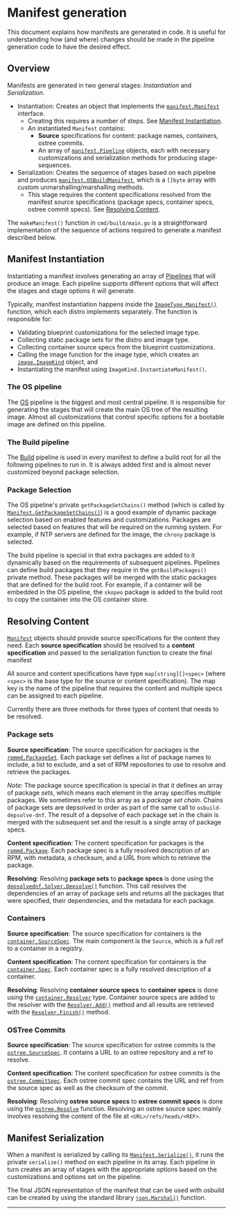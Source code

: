 # Manifest generation

This document explains how manifests are generated in code. It is useful for
understanding how (and where) changes should be made in the pipeline generation
code to have the desired effect.

## Overview

Manifests are generated in two general stages: _Instantiation_ and _Serialization_.
- Instantiation: Creates an object that implements the
  [`manifest.Manifest`][godoc-manifest-manifest] interface.
  - Creating this requires a number of steps. See [Manifest
    Instantiation](#manifest-instantiation).
  - An instantiated `Manifest` contains:
    - **Source** specifications for content: package names, containers, ostree
      commits.
    - An array of [`manifest.Pipeline`][godoc-manifest-pipeline] objects, each
      with necessary customizations and serialization methods for producing
      stage-sequences.
- Serialization: Creates the sequence of stages based on each pipeline and
  produces [`manifest.OSBuildManifest`][godoc-manifest-osbuildmanifest], which
  is a `[]byte` array with custom unmarshalling/marshalling methods.
  - This stage requires the content specifications resolved from the manifest
    source specifications (package specs, container specs, ostree commit
    specs). See [Resolving Content](#resolving-content).

The `makeManifest()` function in `cmd/build/main.go` is a straightforward
implementation of the sequence of actions required to generate a manifest
described below.

## Manifest Instantiation

Instantiating a manifest involves generating an array of
[Pipelines][godoc-manifest-pipeline] that will produce an image. Each pipeline
supports different options that will affect the stages and stage options it
will generate.

Typically, manifest instantiation happens inside the
[`ImageType.Manifest()`][godoc-distro-imagetype] function, which each distro
implements separately. The function is responsible for:
- Validating blueprint customizations for the selected image type.
- Collecting static package sets for the distro and image type.
- Collecting container source specs from the blueprint customizations.
- Calling the image function for the image type, which creates an
  [`image.ImageKind`][godoc-image-imagekind] object, and
- Instantiating the manifest using `ImageKind.InstantiateManifest()`.

### The OS pipeline

The [OS][godoc-manifest-os] pipeline is the biggest and most central
pipeline. It is responsible for generating the stages that will create the main
OS tree of the resulting image. Almost all customizations that control specific
options for a bootable image are defined on this pipeline.

### The Build pipeline

The [Build][godoc-manifest-build] pipeline is used in every manifest to define
a build root for all the following pipelines to run in. It is always added
first and is almost never customized beyond package selection.

### Package Selection

The OS pipeline's private `getPackageSetChains()` method (which is called by
[`Manifest.GetPackageSetChains()`][godoc-manifest-manifest-getpackagesetchains])
is a good example of dynamic package selection based on enabled features and
customizations. Packages are selected based on features that will be required
on the running system. For example, if NTP servers are defined for the image,
the `chrony` package is selected.

The build pipeline is special in that extra packages are added to it
dynamically based on the requirements of subsequent pipelines. Pipelines can
define build packages that they require in the `getBuildPackages()` private
method. These packages will be merged with the static packages that are defined
for the build root. For example, if a container will be embedded in the OS
pipeline, the `skopeo` package is added to the build root to copy the container
into the OS container store.

## Resolving Content

[`Manifest`][godoc-manifest-manifest] objects should provide source
specifications for the content they need. Each **source specification** should be
resolved to a **content specification** and passed to the serialization function to
create the final manifest

All source and content specifications have type `map[string][]<spec>` (where
`<spec>` is the base type for the source or content specification). The map key
is the name of the pipeline that requires the content and multiple specs can be
assigned to each pipeline.

Currently there are three methods for three types of content that needs to be
resolved.

### Package sets

**Source specification**: The source specification for packages is the
[`rpmmd.PackageSet`][godoc-rpmmd-packageset]. Each package set defines a list of
package names to include, a list to exclude, and a set of RPM repositories to
use to resolve and retrieve the packages.

_Note:_ The package source specification is special in that it defines an array
of package _sets_, which means each element in the array specifies multiple
packages. We sometimes refer to this array as a _package set chain_. Chains of
package sets are depsolved in order as part of the same call to
`osbuild-depsolve-dnf`. The result of a depsolve of each package set in the
chain is merged with the subsequent set and the result is a single array of
package specs.

**Content specification**: The content specification for packages is the
[`rpmmd.Package`][godoc-rpmmd-package]. Each package spec is a fully resolved
description of an RPM, with metadata, a checksum, and a URL from which to
retrieve the package.

**Resolving**: Resolving **package sets** to **package specs** is done using
the [`depsolvednf.Solver.Depsolve()`][godoc-depsolvednf-solver-depsolve] function. This
call resolves the dependencies of an array of package sets and returns all the
packages that were specified, their dependencies, and the metadata for each
package.

### Containers

**Source specification**: The source specification for containers is the
[`container.SourceSpec`][godoc-container-sourcespec]. The main component is the
`Source`, which is a full ref to a container in a registry.

**Content specification**: The content specification for containers is the
[`container.Spec`][godoc-container-spec]. Each container spec is a fully
resolved description of a container.

**Resolving**: Resolving **container source specs** to **container specs** is
done using the [`container.Resolver`][godoc-container-resolver] type. Container
source specs are added to the resolver with the
[`Resolver.Add()`][godoc-container-resolver-add] method and all results are
retrieved with the [`Resolver.Finish()`][godoc-container-resolver-finish]
method.

### OSTree Commits

**Source specification**: The source specification for ostree commits is the
[`ostree.SourceSpec`][godoc-ostree-sourcespec]. It contains a URL to an ostree
repository and a ref to resolve.

**Content specification**: The content specification for ostree commits is the
[`ostree.CommitSpec`][godoc-ostree-commitspec]. Each ostree commit spec
contains the URL and ref from the source spec as well as the checksum of the
commit.

**Resolving**: Resolving **ostree source specs** to **ostree commit specs** is
done using the [`ostree.Resolve`][godoc-ostree-resolve] function. Resolving an
ostree source spec mainly involves resolving the content of the file at
`<URL>/refs/heads/<REF>`.

## Manifest Serialization

When a manifest is serialized by calling its
[`Manifest.Serialize()`][godoc-manifest-manifest-serialize], it runs the
private `serialize()` method on each pipeline in its array. Each pipeline in
turn creates an array of stages with the appropriate options based on the
customizations and options set on the pipeline.

The final JSON representation of the manifest that can be used with osbuild can
be created by using the standard library [`json.Marshal()`][godoc-json-marshal]
function.


----

[godoc-manifest-manifest]: https://pkg.go.dev/github.com/osbuild/images@main/pkg/manifest#Manifest
[godoc-manifest-pipeline]: https://pkg.go.dev/github.com/osbuild/images@main/pkg/manifest#Pipeline
[godoc-distro-imagetype]: https://pkg.go.dev/github.com/osbuild/images@main/pkg/distro/ImageType
[godoc-manifest-osbuildmanifest]: https://pkg.go.dev/github.com/osbuild/images@main/pkg/manifest#OSBuildManifest
[godoc-rpmmd-package]: https://pkg.go.dev/github.com/osbuild/images@main/pkg/rpmmd#Package
[godoc-rpmmd-packageset]: https://pkg.go.dev/github.com/osbuild/images@main/pkg/rpmmd#PackageSet
[godoc-depsolvednf-solver-depsolve]: https://pkg.go.dev/github.com/osbuild/images@main/internal/depsolvednf#Solver.Depsolve
[godoc-container-sourcespec]: https://pkg.go.dev/github.com/osbuild/images@main/pkg/container#SourceSpec
[godoc-container-spec]: https://pkg.go.dev/github.com/osbuild/images@main/pkg/container#Spec
[godoc-container-resolver]: https://pkg.go.dev/github.com/osbuild/images@main/pkg/container#Resolver
[godoc-container-resolver-add]: https://pkg.go.dev/github.com/osbuild/images@main/pkg/container#Resolver.Add
[godoc-container-resolver-finish]: https://pkg.go.dev/github.com/osbuild/images@main/pkg/container#Resolver.Finish
[godoc-ostree-sourcespec]: https://pkg.go.dev/github.com/osbuild/images@main/pkg/ostree#SourceSpec
[godoc-ostree-commitspec]: https://pkg.go.dev/github.com/osbuild/images@main/pkg/ostree#CommitSpec
[godoc-ostree-resolve]: https://pkg.go.dev/github.com/osbuild/images@main/pkg/ostree#Resolve
[godoc-manifest-os]: https://pkg.go.dev/github.com/osbuild/images@main/pkg/manifest#OS
[godoc-manifest-build]: https://pkg.go.dev/github.com/osbuild/images@main/pkg/manifest#Build
[godoc-manifest-manifest-getpackagesetchains]: https://pkg.go.dev/github.com/osbuild/images@main/pkg/manifest#Manifest.GetPackageSetChains
[godoc-manifest-manifest-serialize]: https://pkg.go.dev/github.com/osbuild/images@main/pkg/manifest#Manifest.Serialize
[godoc-json-marshal]: https://pkg.go.dev/encoding/json#Marshal
[godoc-image-imagekind]: https://pkg.go.dev/github.com/osbuild/images@main/pkg/image#ImageKind
